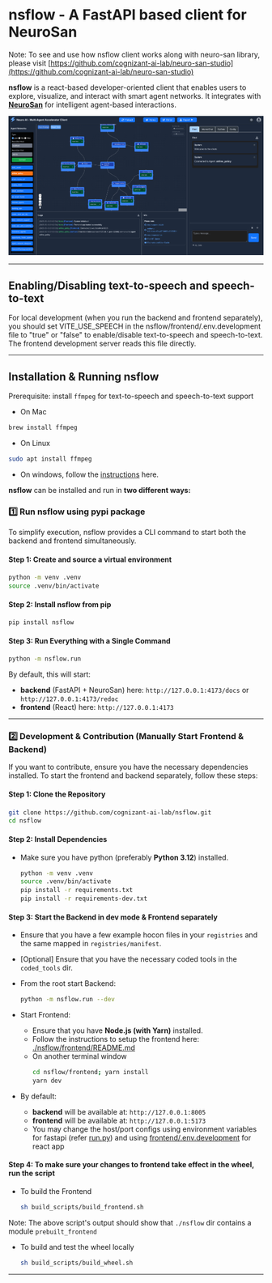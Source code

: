 # nsflow - A FastAPI based client for NeuroSan

Note: To see and use how nsflow client works along with neuro-san library, please visit [https://github.com/cognizant-ai-lab/neuro-san-studio](https://github.com/cognizant-ai-lab/neuro-san-studio)


**nsflow** is a react-based developer-oriented client that enables users to explore, visualize, and interact with smart agent networks. It integrates with [**NeuroSan**](https://github.com/cognizant-ai-lab/neuro-san) for intelligent agent-based interactions.

![Project Snapshot](https://raw.githubusercontent.com/cognizant-ai-lab/nsflow/main/docs/snapshot01.png)

---

## **Enabling/Disabling text-to-speech and speech-to-text**

For local development (when you run the backend and frontend separately), you should set VITE_USE_SPEECH in the nsflow/frontend/.env.development file to "true" or "false" to enable/disable text-to-speech and speech-to-text. The frontend development server reads this file directly.

---

## **Installation & Running nsflow**

Prerequisite: install `ffmpeg` for text-to-speech and speech-to-text support

- On Mac
```bash
brew install ffmpeg
```

- On Linux
```bash
sudo apt install ffmpeg
```

- On windows, follow the [instructions](https://phoenixnap.com/kb/ffmpeg-windows) here.

**nsflow** can be installed and run in **two different ways:**

### **1️⃣ Run nsflow using pypi package**
To simplify execution, nsflow provides a CLI command to start both the backend and frontend simultaneously.

#### **Step 1: Create and source a virtual environment**
```bash
python -m venv .venv
source .venv/bin/activate
```

#### **Step 2: Install nsflow from pip**
```bash
pip install nsflow
```

#### **Step 3: Run Everything with a Single Command**
```bash
python -m nsflow.run
```

By default, this will start:
- **backend** (FastAPI + NeuroSan) here: `http://127.0.0.1:4173/docs` or `http://127.0.0.1:4173/redoc`
- **frontend** (React) here: `http://127.0.0.1:4173`

---

### **2️⃣ Development & Contribution (Manually Start Frontend & Backend)**
If you want to contribute, ensure you have the necessary dependencies installed. 
To start the frontend and backend separately, follow these steps:

#### **Step 1: Clone the Repository**
```bash
git clone https://github.com/cognizant-ai-lab/nsflow.git
cd nsflow
```

#### **Step 2: Install Dependencies**
- Make sure you have python (preferably **Python 3.12**) installed.
    ```bash
    python -m venv .venv
    source .venv/bin/activate
    pip install -r requirements.txt
    pip install -r requirements-dev.txt
    ```

#### **Step 3: Start the Backend in dev mode & Frontend separately**
- Ensure that you have a few example hocon files in your `registries` and the same mapped in `registries/manifest`.
- [Optional] Ensure that you have the necessary coded tools in the `coded_tools` dir.

- From the root start Backend:
    ```bash
    python -m nsflow.run --dev
    ```

- Start Frontend:
    - Ensure that you have **Node.js (with Yarn)** installed.
    - Follow the instructions to setup the frontend here: [./nsflow/frontend/README.md](https://github.com/cognizant-ai-lab/nsflow/tree/main/nsflow/frontend/README.md)
    - On another terminal window
        ```bash
        cd nsflow/frontend; yarn install
        yarn dev
        ```

- By default:
    - **backend** will be available at: `http://127.0.0.1:8005`
    - **frontend** will be available at: `http://127.0.0.1:5173`
    - You may change the host/port configs using environment variables for fastapi (refer [run.py](./nsflow/run.py)) and using [frontend/.env.development](./nsflow/frontend/.env.development) for react app


#### **Step 4: To make sure your changes to frontend take effect in the wheel, run the script**

- To build the Frontend
    ```bash
    sh build_scripts/build_frontend.sh
    ```

Note: The above script's output should show that `./nsflow` dir contains a module `prebuilt_frontend`

- To build and test the wheel locally
    ```bash
    sh build_scripts/build_wheel.sh
    ```
---

